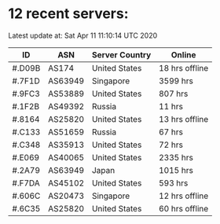 # 12 recent servers:

Latest update at: Sat Apr 11 11:10:14 UTC 2020

| ID | ASN | Server Country | Online |
| -- | --- | -------------- | ------ |
| #.D09B | AS174 | United States | 18 hrs offline |
| #.7F1D | AS63949 | Singapore | 3599 hrs |
| #.9FC3 | AS53889 | United States | 807 hrs |
| #.1F2B | AS49392 | Russia | 11 hrs |
| #.8164 | AS25820 | United States | 13 hrs offline |
| #.C133 | AS51659 | Russia | 67 hrs |
| #.C348 | AS35913 | United States | 72 hrs |
| #.E069 | AS40065 | United States | 2335 hrs |
| #.2A79 | AS63949 | Japan | 1015 hrs |
| #.F7DA | AS45102 | United States | 593 hrs |
| #.606C | AS20473 | Singapore | 12 hrs offline |
| #.6C35 | AS25820 | United States | 60 hrs offline |

